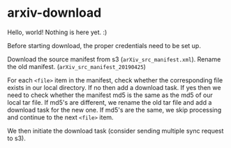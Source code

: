 # arxiv-download

Hello, world! Nothing is here yet. :)

Before starting download, the proper credentials need to be set up.

Download the source manifest from s3 (`arXiv_src_manifest.xml`). Rename the old manifest. (`arXiv_src_manifest_20190425`)

For each `<file>` item in the manifest, check whether the corresponding file exists in our local directory. If no then add a download task. If yes then we need to check whether the manifest md5 is the same as the md5 of our local tar file. If md5's are different, we rename the old tar file and add a download task for the new one. If md5's are the same, we skip processing and continue to the next `<file>` item.

We then initiate the download task (consider sending multiple sync request to s3).
